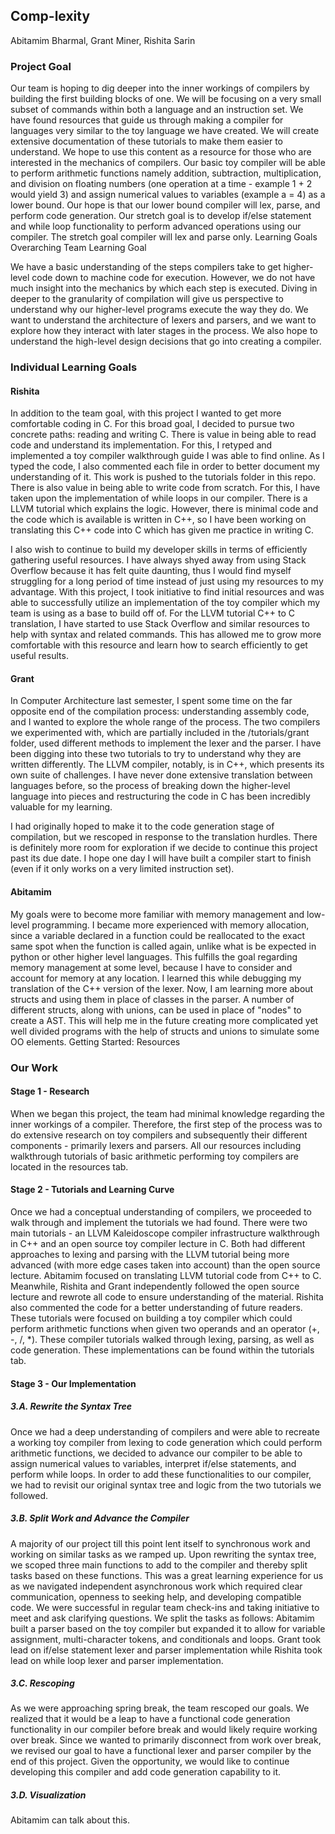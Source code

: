 ## Comp-lexity

Abitamim Bharmal, Grant Miner, Rishita Sarin
### Project Goal

Our team is hoping to dig deeper into the inner workings of compilers by building the first building blocks of one. We will be focusing on a very small subset of commands within both a language and an instruction set. We have found resources that guide us through making a compiler for languages very similar to the toy language we have created. We will create extensive documentation of these tutorials to make them easier to understand. We hope to use this content as a resource for those who are interested in the mechanics of compilers. Our basic toy compiler will be able to perform arithmetic functions namely addition, subtraction, multiplication, and division on floating numbers (one operation at a time - example 1 + 2 would yield 3) and assign numerical values to variables (example a = 4) as a lower bound. Our hope is that our lower bound compiler will lex, parse, and perform code generation. Our stretch goal is to develop if/else statement and while loop functionality to perform advanced operations using our compiler. The stretch goal compiler will lex and parse only.
Learning Goals
Overarching Team Learning Goal

We have a basic understanding of the steps compilers take to get higher-level code down to machine code for execution. However, we do not have much insight into the mechanics by which each step is executed. Diving in deeper to the granularity of compilation will give us perspective to understand why our higher-level programs execute the way they do. We want to understand the architecture of lexers and parsers, and we want to explore how they interact with later stages in the process. We also hope to understand the high-level design decisions that go into creating a compiler.

### Individual Learning Goals

#### Rishita

In addition to the team goal, with this project I wanted to get more comfortable coding in C. For this broad goal, I decided to pursue two concrete paths: reading and writing C. There is value in being able to read code and understand its implementation. For this, I retyped and implemented a toy compiler walkthrough guide I was able to find online. As I typed the code, I also commented each file in order to better document my understanding of it. This work is pushed to the tutorials folder in this repo. There is also value in being able to write code from scratch. For this, I have taken upon the implementation of while loops in our compiler. There is a LLVM tutorial which explains the logic. However, there is minimal code and the code which is available is written in C++, so I have been working on translating this C++ code into C which has given me practice in writing C.

I also wish to continue to build my developer skills in terms of efficiently gathering useful resources. I have always shyed away from using Stack Overflow because it has felt quite daunting, thus I would find myself struggling for a long period of time instead of just using my resources to my advantage. With this project, I took initiative to find initial resources and was able to successfully utilize an implementation of the toy compiler which my team is using as a base to build off of. For the LLVM tutorial C++ to C translation, I have started to use Stack Overflow and similar resources to help with syntax and related commands. This has allowed me to grow more comfortable with this resource and learn how to search efficiently to get useful results.

#### Grant

In Computer Architecture last semester, I spent some time on the far opposite end of the compilation process: understanding assembly code, and I wanted to explore the whole range of the process. The two compilers we experimented with, which are partially included in the /tutorials/grant folder, used different methods to implement the lexer and the parser. I have been digging into these two tutorials to try to understand why they are written differently. The LLVM compiler, notably, is in C++, which presents its own suite of challenges. I have never done extensive translation between languages before, so the process of breaking down the higher-level language into pieces and restructuring the code in C has been incredibly valuable for my learning.

I had originally hoped to make it to the code generation stage of compilation, but we rescoped in response to the translation hurdles. There is definitely more room for exploration if we decide to continue this project past its due date. I hope one day I will have built a compiler start to finish (even if it only works on a very limited instruction set).

#### Abitamim

My goals were to become more familiar with memory management and low-level programming. I became more experienced with memory allocation, since a variable declared in a function could be reallocated to the exact same spot when the function is called again, unlike what is be expected in python or other higher level languages. This fulfills the goal regarding memory management at some level, because I have to consider and account for memory at any location. I learned this while debugging my translation of the C++ version of the lexer.
Now, I am learning more about structs and using them in place of classes in the parser. A number of different structs, along with unions, can be used in place of "nodes" to create a AST. This will help me in the future creating more complicated yet well divided programs with the help of structs and unions to simulate some OO elements.
Getting Started: Resources

### Our Work

#### Stage 1 - Research

When we began this project, the team had minimal knowledge regarding the inner workings of a compiler. Therefore, the first step of the process was to do extensive research on toy compilers and subsequently their different components - primarily lexers and parsers. All our resources including walkthrough tutorials of basic arithmetic performing toy compilers are located in the resources tab. 

#### Stage 2 - Tutorials and Learning Curve

Once we had a conceptual understanding of compilers, we proceeded to walk through and implement the tutorials we had found. There were two main tutorials - an LLVM Kaleidoscope compiler infrastructure walkthrough in C++ and an open source toy compiler lecture in C. Both had different approaches to lexing and parsing with the LLVM tutorial being more advanced (with more edge cases taken into account) than the open source lecture. Abitamim focused on translating LLVM tutorial code from C++ to C. Meanwhile, Rishita and Grant independently followed the open source lecture and rewrote all code to ensure understanding of the material. Rishita also commented the code for a better understanding of future readers. These tutorials were focused on building a toy compiler which could perform arithmetic functions when given two operands and an operator (+,  -,  /,  *). These compiler tutorials walked through lexing, parsing, as well as code generation. These implementations can be found within the tutorials tab. 

#### Stage 3 - Our Implementation 

##### 3.A. Rewrite the Syntax Tree
Once we had a deep understanding of compilers and were able to recreate a working toy compiler from lexing to code generation which could perform arithmetic functions, we decided to advance our compiler to be able to assign numerical values to variables, interpret if/else statements, and perform while loops. In order to add these functionalities to our compiler, we had to revisit our original syntax tree and logic from the two tutorials we followed. 

##### 3.B. Split Work and Advance the Compiler
A majority of our project till this point lent itself to synchronous work and working on similar tasks as we ramped up. Upon rewriting the syntax tree, we scoped three main functions to add to the compiler and thereby split tasks based on these functions. This was a great learning experience for us as we navigated independent asynchronous work which required clear communication, openness to seeking help, and developing compatible code. We were successful in regular team check-ins and taking initiative to meet and ask clarifying questions. 
We split the tasks as follows: 
Abitamim built a parser based on the toy compiler but expanded it to allow for variable assignment, multi-character tokens, and conditionals and loops. Grant took lead on if/else statement lexer and parser implementation while Rishita took lead on while loop lexer and parser implementation. 

##### 3.C. Rescoping
As we were approaching spring break, the team rescoped our goals. We realized that it would be a leap to have a functional code generation functionality in our compiler before break and would likely require working over break. Since we wanted to primarily disconnect from work over break, we revised our goal to have a functional lexer and parser compiler by the end of this project. Given the opportunity, we would like to continue developing this compiler and add code generation capability to it. 

##### 3.D. Visualization
Abitamim can talk about this. 


